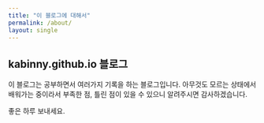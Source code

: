 ```yaml
---
title: "이 블로그에 대해서"
permalink: /about/
layout: single
---
```


## kabinny.github.io 블로그

이 블로그는 공부하면서 여러가지 기록을 하는 블로그입니다. 
아무것도 모르는 상태에서 배워가는 중이라서 부족한 점, 틀린 점이 있을 수 있으니 알려주시면 감사하겠습니다. 

좋은 하루 보내세요. 
